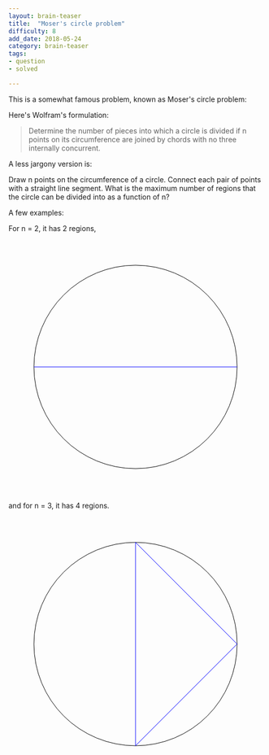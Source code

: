 ```yaml
---
layout: brain-teaser
title:  "Moser's circle problem"
difficulty: 8
add_date: 2018-05-24
category: brain-teaser
tags:
- question
- solved

---
```


This is a somewhat famous problem, known as Moser's circle problem:

Here's Wolfram's formulation:
> Determine the number of pieces into which a circle is divided if n
points on its circumference are joined by chords with no three
internally concurrent.

A less jargony version is:

Draw n points on the circumference of a circle.  Connect each pair of
points with a straight line segment.  What is the maximum number of
regions that the circle can be divided into as a function of n?

A few examples:

For n = 2, it has 2 regions,

<svg width="500" height="500"><ellipse cx="250" cy="250" rx="200" ry="200" fill="none" stroke="black"></ellipse>
<line x1="450" y1="250" x2="50" y2="250.00000000000003" stroke="blue" stroke-width="1"></line></svg>

and for n = 3, it has 4 regions.

<svg width="500" height="500"><ellipse cx="250" cy="250" rx="200" ry="200" fill="none" stroke="black"></ellipse>
<line x1="450" y1="250" x2="250" y2="450" stroke="blue" stroke-width="1"></line>
<line x1="450" y1="250" x2="249.99999999999997" y2="50" stroke="blue" stroke-width="1"></line>
<line x1="250" y1="450" x2="249.99999999999997" y2="50" stroke="blue" stroke-width="1"></line></svg>

